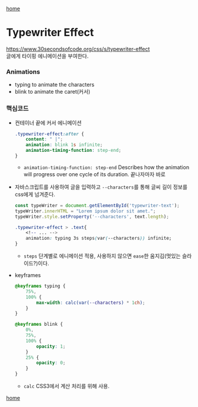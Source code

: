 [home](https://github.com/bepyan/30_seconds_of_code)

# Typewriter Effect
https://www.30secondsofcode.org/css/s/typewriter-effect   
글에게 타이핑 에니메이션을 부여한다.

### Animations
- typing to animate the characters
- blink to animate the caret(커서)

### 핵심코드
- 컨테이너 끝에 커서 에니메이션
    ```css
    .typewriter-effect:after {
        content: " |";
        animation: blink 1s infinite;
        animation-timing-function: step-end;
    }
    ```
    - `animation-timing-function: step-end` Describes how the animation will progress over one cycle of its duration. 끝나자마자 바로

- 자바스크립트를 사용하여 글을 입력하고 `--characters`를 통해 글씨 길이 정보를 css에게 넘겨준다.
    ```js
    const typeWriter = document.getElementById('typewriter-text');
    typeWriter.innerHTML = "Lorem ipsum dolor sit amet.";
    typeWriter.style.setProperty('--characters', text.length);
    ```

    ```css
    .typewriter-effect > .text{
        <!-- ... -->
        animation: typing 3s steps(var(--characters)) infinite;
    }
    ```
    - `steps` 단계별로 에니메이션 적용, 사용하지 않으면 `ease`한 움지김(멋있는 슬라이드?)이다.

- keyframes
    ```css
    @keyframes typing {
        75%,
        100% {
            max-width: calc(var(--characters) * 1ch);
        }
    }

    @keyframes blink {
        0%,
        75%,
        100% {
            opacity: 1;
        }
        25% {
            opacity: 0;
        }
    }
    ```
    - `calc` CSS3에서 계산 처리를 위해 사용. 
    

[home](https://github.com/bepyan/30_seconds_of_code)